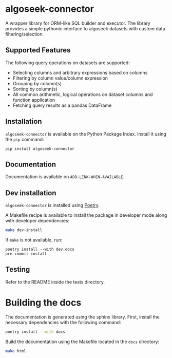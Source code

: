 # algoseek-connector

A wrapper library for ORM-like SQL builder and executor.
The library provides a simple pythonic interface to algoseek datasets with custom data filtering/selection.

## Supported Features

The following query operations on datasets are supported:
- Selecting columns and arbitrary expressions based on columns
- Filtering by column value/column expression
- Grouping by column(s)
- Sorting by column(s)
- All common arithmetic, logical operations on dataset columns and function application
- Fetching query results as a pandas DataFrame

## Installation

`algoseek-connector` is available on the Python Package Index. Install it using
the `pip` command:

    pip install algoseek-connector

## Documentation

Documentation is available on `ADD-LINK-WHEN-AVAILABLE`.

## Dev installation

`algoseek-connector` is installed using [Poetry](https://python-poetry.org/docs/#installation).

A Makefile recipe is available to install the package in developer mode along
with developer dependencies:

```sh
make dev-install
```

If `make` is not available, run:

    poetry install --with dev,docs
    pre-commit install

## Testing

Refer to the README inside the tests directory.

# Building the docs

The documentation is generated using the sphinx library. First, install
the necessary dependencies with the following command:

```sh
poetry install --with docs
```

Build the documentation using the Makefile located in the `docs` directory:

```sh
make html
```